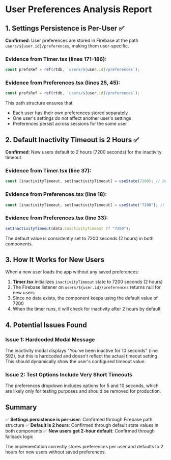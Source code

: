 # User Preferences Analysis Report

## 1. Settings Persistence is Per-User ✅

**Confirmed**: User preferences are stored in Firebase at the path `users/${user.id}/preferences`, making them user-specific.

### Evidence from Timer.tsx (lines 171-186):
```typescript
const prefsRef = ref(rtdb, `users/${user.id}/preferences`);
```

### Evidence from Preferences.tsx (lines 25, 45):
```typescript
const prefsRef = ref(rtdb, `users/${user.id}/preferences`);
```

This path structure ensures that:
- Each user has their own preferences stored separately
- One user's settings do not affect another user's settings
- Preferences persist across sessions for the same user

## 2. Default Inactivity Timeout is 2 Hours ✅

**Confirmed**: New users default to 2 hours (7200 seconds) for the inactivity timeout.

### Evidence from Timer.tsx (line 37):
```typescript
const [inactivityTimeout, setInactivityTimeout] = useState(7200); // Default 2 hours
```

### Evidence from Preferences.tsx (line 18):
```typescript
const [inactivityTimeout, setInactivityTimeout] = useState("7200"); // Default 2 hours in seconds
```

### Evidence from Preferences.tsx (line 33):
```typescript
setInactivityTimeout(data.inactivityTimeout ?? "7200");
```

The default value is consistently set to 7200 seconds (2 hours) in both components.

## 3. How It Works for New Users

When a new user loads the app without any saved preferences:

1. **Timer.tsx** initializes `inactivityTimeout` state to 7200 seconds (2 hours)
2. The Firebase listener on `users/${user.id}/preferences` returns null for new users
3. Since no data exists, the component keeps using the default value of 7200
4. When the timer runs, it will check for inactivity after 2 hours by default

## 4. Potential Issues Found

### Issue 1: Hardcoded Modal Message
The inactivity modal displays "You've been inactive for 10 seconds" (line 592), but this is hardcoded and doesn't reflect the actual timeout setting. This should dynamically show the user's configured timeout value.

### Issue 2: Test Options Include Very Short Timeouts
The preferences dropdown includes options for 5 and 10 seconds, which are likely only for testing purposes and should be removed for production.

## Summary

✅ **Settings persistence is per-user**: Confirmed through Firebase path structure
✅ **Default is 2 hours**: Confirmed through default state values in both components
✅ **New users get 2-hour default**: Confirmed through fallback logic

The implementation correctly stores preferences per user and defaults to 2 hours for new users without saved preferences.
